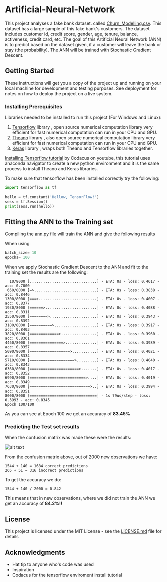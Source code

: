 # Artificial-Neural-Network

This project analyses a fake bank dataset. called [Churn_Modelling.csv](Artificial-Neural-Network/Churn_Modelling.csv). 
This dataset has a large sample of this fake bank's customers. The dataset includes customer id, credit score, 
gender, age, tenure, balance, activeness, credit card, etc. The goal of this Artificial Neural Network (ANN) is 
to predict based on the dataset given, if a customer will leave the bank or stay (the probability). The ANN will be trained with 
Stochastic Gradient Descent.

## Getting Started

These instructions will get you a copy of the project up and running on your local machine for development and 
testing purposes. See deployment for notes on how to deploy the project on a live system.

### Installing Prerequisites

Libraries needed to be installed to run this project (For Windows and Linux):

1. [Tensorflow](https://www.tensorflow.org/) library , open source numerical computation library very efficient for fast numerical computation can run in your CPU and GPU.
2. [Theano](http://deeplearning.net/software/theano/) library , also open source numerical computation library very efficient for fast numerical computation can run in your CPU and GPU.
3. [Keras](http://deeplearning.net/software/theano/) library , wraps both Theano and Tensorflow libraries together.

[Installing Tensorflow tutorial](https://www.youtube.com/watch?v=gWfVwnOyG78) by Codacus on youtube, this 
tutorial uses anaconda navigator to create a new python environment and it is the same process to install Theano and Keras libraries. 

To make sure that tensorflow has been installed correctly try the following:
```python
import tensorflow as tf

hello = tf.constant('Hellow, TensorFlow!')
sess = tf.Session()
print(sess.run(hello))
```

## Fitting the ANN to the Training set

Compiling the [ann.py](link) file will train the ANN and give the following results

When using

```python
batch_size= 10
epochs= 100
```

When we apply Stochastic Gradient Descent to the ANN and fit to the training set the results are the following:

```
  10/8000 [..............................] - ETA: 0s - loss: 0.4617 - acc: 0.7000
 650/8000 [=>............................] - ETA: 0s - loss: 0.3838 - acc: 0.8446
1300/8000 [===>..........................] - ETA: 0s - loss: 0.4007 - acc: 0.8377
1930/8000 [======>.......................] - ETA: 0s - loss: 0.4088 - acc: 0.8311
2550/8000 [========>.....................] - ETA: 0s - loss: 0.3943 - acc: 0.8392
3180/8000 [==========>...................] - ETA: 0s - loss: 0.3917 - acc: 0.8403
3820/8000 [=============>................] - ETA: 0s - loss: 0.3960 - acc: 0.8361
4460/8000 [===============>..............] - ETA: 0s - loss: 0.3989 - acc: 0.8357
5090/8000 [==================>...........] - ETA: 0s - loss: 0.4021 - acc: 0.8334
5710/8000 [====================>.........] - ETA: 0s - loss: 0.4040 - acc: 0.8343
6360/8000 [======================>.......] - ETA: 0s - loss: 0.4017 - acc: 0.8352
6990/8000 [=========================>....] - ETA: 0s - loss: 0.4019 - acc: 0.8349
7630/8000 [===========================>..] - ETA: 0s - loss: 0.3994 - acc: 0.8351
8000/8000 [==============================] - 1s 79us/step - loss: 0.3993 - acc: 0.8345
Epoch 100/100
```

As you can see at Epoch 100 we get an accuracy of __83.45%__

### Predicting the Test set results

When the confusion matrix was made these were the results:

![alt text](..//cm.png "Confusion Matrix")

From the confusion matrix above, out of 2000 new observations we have:
```
1544 + 140 = 1684 correct predictions
265 + 51 = 316 incorect predictions
```

To get the accuracy we do:
```
1544 + 140 / 2000 = 0.842
```

This means that in new observations, where we did not train the ANN we get an accuracy of __84.2%!!__

## License

This project is licensed under the MIT License - see the [LICENSE.md](LICENSE.md) file for details

## Acknowledgments

* Hat tip to anyone who's code was used
* Inspiration
* Codacus for the tensorflow enviroment install tutorial